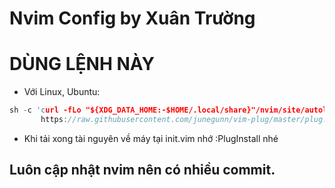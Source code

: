 # Nvim Config by Xuân Trường

# DÙNG LỆNH NÀY

- Với Linux, Ubuntu:
```c
sh -c 'curl -fLo "${XDG_DATA_HOME:-$HOME/.local/share}"/nvim/site/autoload/plug.vim --create-dirs \
       https://raw.githubusercontent.com/junegunn/vim-plug/master/plug.vim'
```

- Khi tải xong tài nguyên về máy tại init.vim nhớ :PlugInstall nhé

## Luôn cập nhật nvim nên có nhiều commit.

